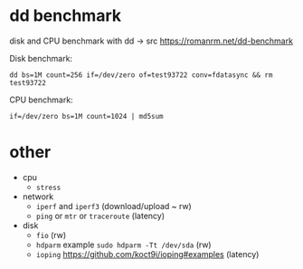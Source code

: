 # dd benchmark

disk and CPU benchmark with dd -> src https://romanrm.net/dd-benchmark

Disk benchmark:

    dd bs=1M count=256 if=/dev/zero of=test93722 conv=fdatasync && rm test93722

CPU benchmark:

    if=/dev/zero bs=1M count=1024 | md5sum

# other

- cpu
    - `stress`
- network
    - `iperf` and `iperf3` (download/upload ~ rw)
    - `ping` or `mtr` or `traceroute` (latency)
- disk
    - `fio` (rw)
    - `hdparm` example `sudo hdparm -Tt /dev/sda` (rw)
    - `ioping` https://github.com/koct9i/ioping#examples (latency)
